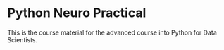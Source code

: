 # Python Neuro Practical
This is the course material for the advanced course into Python for Data Scientists.
